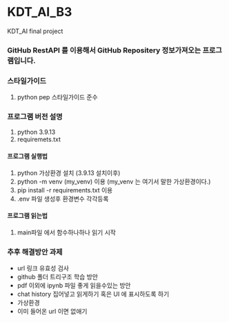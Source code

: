 # KDT_AI_B3
KDT_AI final project


### GitHub RestAPI 를 이용해서 GitHub Repositery 정보가져오는 프로그램입니다. 


### 스타일가이드 

1. python pep 스타일가이드 준수  

### 프로그램 버전 설명

1.  python 3.9.13
2.  requiremets.txt

#### 프로그램 실행법  
 1. python 가상환경 설치 (3.9.13 설치이후)  
 2. python -m venv (my_venv) 이용 (my_venv 는 여기서 말한 가상환경이다.)   
 3. pip install -r requirements.txt 이용  
 4. .env 파일 생성후 환경변수 각각등록

#### 프로그램 읽는법

1. main파일 에서 함수하나하나 읽기 시작  

### 추후 해결방안 과제  

 - url 링크 유효성 검사  
 - github 폴더 트리구조 학습 방안  
 - pdf 이외에 ipynb 파일 좋게 읽을수있는 방안  
 - chat history 집어넣고 읽게하기 혹은 UI 에 표시하도록 하기   
 - 가상환경  
 - 이미 들어온 url 이면 없애기  
 
